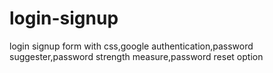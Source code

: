 # login-signup
 login signup form with css,google authentication,password suggester,password strength measure,password reset option
